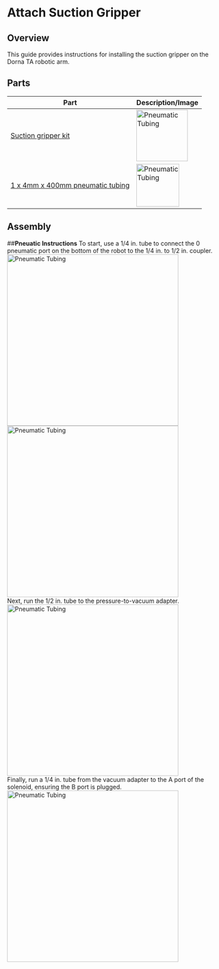# **Attach Suction Gripper**

## **Overview**
This guide provides instructions for installing the suction gripper on the Dorna TA robotic arm.

## **Parts**

| **Part** | **Description/Image** |
|---|---|
| [Suction gripper kit](https://dorna.ai/grippers/suction-gripper-kit/) |  <img src="https://i.imgur.com/kM7kzFc.png" alt="Pneumatic Tubing" width="120"/> |
| [1 x 4mm x 400mm pneumatic tubing](https://www.mcmaster.com/50315K22/) | <img src="https://i.imgur.com/JVNYoy4.png" alt="Pneumatic Tubing" width="100"/> |

## **Assembly**

##**Pneuatic Instructions**
To start, use a 1/4 in. tube to connect the 0 pneumatic port on the bottom of the robot to the 1/4 in. to 1/2 in. coupler.
<br/> <img src="https://i.imgur.com/p2yS5id.jpeg" alt="Pneumatic Tubing" width="400"/>
<br/> <img src="https://i.imgur.com/WgL9z4g.jpeg" alt="Pneumatic Tubing" width="400"/>
<br/> Next, run the 1/2 in. tube to the pressure-to-vacuum adapter.
<br/> <img src="https://i.imgur.com/KLbBH9W.jpeg" alt="Pneumatic Tubing" width="400"/>
<br/> Finally, run a 1/4 in. tube from the vacuum adapter to the A port of the solenoid, ensuring the B port is plugged.
<br/> <img src="https://i.imgur.com/86KZ7fG.jpeg" alt="Pneumatic Tubing" width="400"/>
<br/>

